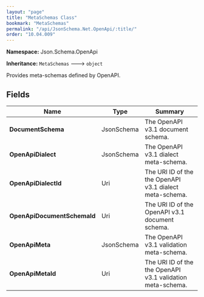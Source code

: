 ```yaml
---
layout: "page"
title: "MetaSchemas Class"
bookmark: "MetaSchemas"
permalink: "/api/JsonSchema.Net.OpenApi/:title/"
order: "10.04.009"
---
```

**Namespace:** Json.Schema.OpenApi

**Inheritance:**
`MetaSchemas`
 🡒 
`object`

Provides meta-schemas defined by OpenAPI.

## Fields

| Name | Type | Summary |
|---|---|---|
| **DocumentSchema** | JsonSchema | The OpenAPI v3.1 document schema. |
| **OpenApiDialect** | JsonSchema | The OpenAPI v3.1 dialect meta-schema. |
| **OpenApiDialectId** | Uri | The URI ID of the the OpenAPI v3.1 dialect meta-schema. |
| **OpenApiDocumentSchemaId** | Uri | The URI ID of the OpenAPI v3.1 document schema. |
| **OpenApiMeta** | JsonSchema | The OpenAPI v3.1 validation meta-schema. |
| **OpenApiMetaId** | Uri | The URI ID of the the OpenAPI v3.1 validation meta-schema. |

